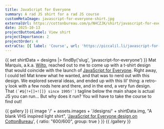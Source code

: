 ```yaml
---
title: JavaScript for Everyone
summary: A rad JS shirt for a rad JS course
customMetaImage: javascript-for-everyone-shirt.jpg
externalUrl: https://cottonbureau.com/p/NHCZJK/shirt/javascript-for-everyone#/29933216/tee-men-premium-lightweight-natural-100percent-cotton-m
date: 2025-10-13
projectButtonLabel: View shirt
projectImportance: 2
projectOrder: 4
extraCta: [{ label: 'Course', url: 'https://piccalil.li/javascript-for-everyone' }]
---
```


{{ set shirtData = designs |> findBy('slug', 'javascript-for-everyone') }}
Mat Marquis, a.k.a. [Wilto](https://wil.to/), reached out to me to come up with a t-shirt design that would coincide with the launch of [JavaScript for Everyone](https://piccalil.li/javascript-for-everyone). Right away, I could tell Mat knew what he wanted, and that was to nerd out with this design. We explored several ideas, and ended up with this lil’ thing: a retro-y look with a few nods here and there, and in the end, a very fun design. That ``(`#${!+[]+![]} since 1995!`)`` tagline below the main shape is actual JS you can run… But why does it run? You will have to take the course to find out!

{{ gallery }}
{{ image '/' + assets.images + '/designs/' + shirtData.img, "A blank VHS inspired light shirt", '<a href="'+shirtData.links.CottonBureau+'">JavaScript for Everyone design on CottonBureau</a>', { ratio: "600/600", group: true } }}
{{ /gallery }}

